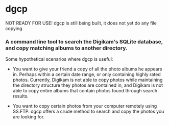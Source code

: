 dgcp
====

NOT READY FOR USE! dgcp is still being built, it does not yet do any file copying

### A command line tool to search the Digikam's SQLite database, and copy matching albums to another directory. ###

Some hypothetical scenarios where dgcp is useful:

- You want to give your friend a copy of all the photo albums he appears in. Perhaps within a certain date range, or only containing highly rated photos. Currently, Digikam is not able to copy photos while maintaining the directory structure they photos are contained in, and Digikam is not able to copy entire albums that contain photos found through search results.

- You want to copy certain photos from your computer remotely using SS.FTP. dgcp offers a crude method to search and copy the photos you are looking for.
